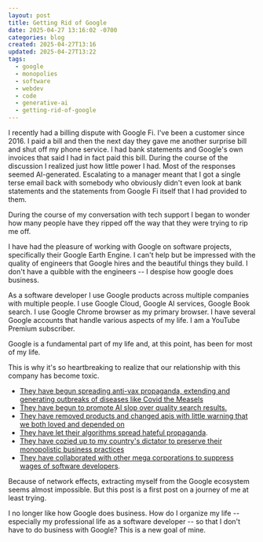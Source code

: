 ```yaml
---
layout: post
title: Getting Rid of Google
date: 2025-04-27 13:16:02 -0700
categories: blog
created: 2025-04-27T13:16
updated: 2025-04-27T13:22
tags:
  - google
  - monopolies
  - software
  - webdev
  - code
  - generative-ai
  - getting-rid-of-google
---
```

I recently had a billing dispute with Google Fi. I've been a customer since 2016. I paid a bill and then the next day they gave me another surprise bill and shut off my phone service. I had bank statements and Google's own invoices that said I had in fact paid this bill. During the course of the discussion I realized just how little power I had. Most of the responses seemed AI-generated. Escalating to a manager meant that I got a single terse email back with somebody who obviously didn't even look at bank statements and the statements from Google Fi itself that I had provided to them. 

During the course of my conversation with tech support I began to wonder how many people have they ripped off the way that they were trying to rip me off. 

I have had the pleasure of working with Google on software projects, specifically their Google Earth Engine. I can't help but be impressed with the quality of engineers that Google hires and the beautiful things they build. I don't have a quibble with the engineers -- I despise how google does business.

As a software developer I use Google products across multiple companies with multiple people. I use Google Cloud, Google AI services, Google Book search.  I use Google Chrome browser as my primary browser. I have several Google accounts that handle various aspects of my life. I am a YouTube Premium subscriber. 

Google is a fundamental part of my life and, at this point, has been for most of my life.

This is why it's so heartbreaking to realize that our relationship with this company has become toxic.

- [They have begun spreading anti-vax propaganda, extending and generating outbreaks of diseases like Covid the Measels](https://www.theguardian.com/media/2019/feb/01/facebook-youtube-anti-vaccination-misinformation-social-media)
- [They have begun to promote AI slop over quality search results.](https://www.creativebloq.com/ai/googles-ai-slop-invasion-feels-like-the-beginning-of-the-end)
- [They have removed products and changed apis with little warning that we both loved and depended on](https://killedbygoogle.com/)
- [They have let their algorithms spread hateful propaganda](https://www.ucdavis.edu/curiosity/news/youtube-video-recommendations-lead-more-extremist-content-right-leaning-users-researchers).
- [They have cozied up to my country's dictator to preserve their monopolistic business practices](https://arstechnica.com/tech-policy/2024/11/fate-of-googles-search-empire-could-rest-in-trumps-hands/)
- [They have collaborated with other mega corporations to suppress wages of software developers](https://www.latimes.com/business/technology/la-fi-tn-tech-jobs-settlement-20150903-story.html).


Because of network effects, extracting myself from the Google ecosystem seems almost impossible. But this post is a first post on a journey of me at least trying.

I no longer like how Google does business. How do I organize my life -- especially my professional life as a software developer -- so that I don't have to do business with Google? This is a new goal of mine. 